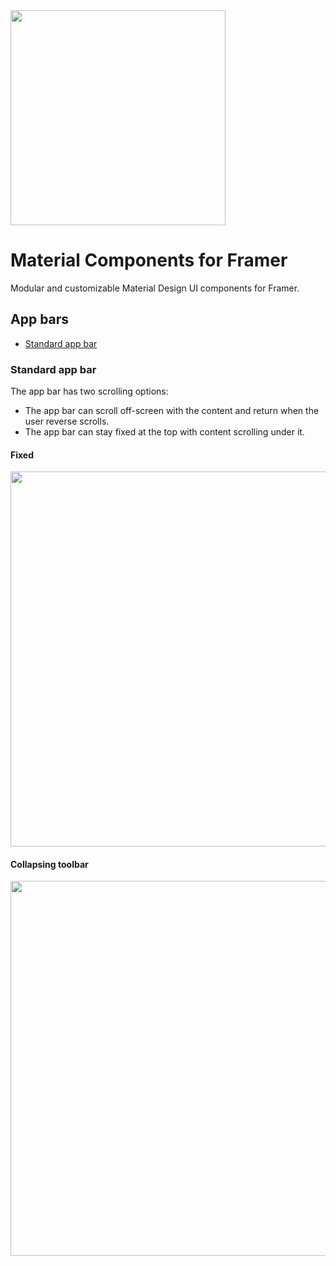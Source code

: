 <a href="https://github.com/arnaudlrx/material-components-framer/releases/download/v0.1.0/Material.UIKit.0.1.0.zip">
<img src="https://user-images.githubusercontent.com/6703130/29192541-14d00f6e-7e22-11e7-9105-8e2627531802.png" width="344">
</a>

# Material Components for Framer
Modular and customizable Material Design UI components for Framer.

## App bars
- [Standard app bar](#standard-app-bar)

### Standard app bar

The app bar has two scrolling options:
- The app bar can scroll off-screen with the content and return when the user reverse scrolls.
- The app bar can stay fixed at the top with content scrolling under it.

#### Fixed
<img src="https://user-images.githubusercontent.com/6703130/29229326-05613924-7ede-11e7-9ff7-275d0d67a369.gif" width="600">

#### Collapsing toolbar
<img src="https://user-images.githubusercontent.com/6703130/29193669-98ee5aae-7e26-11e7-8462-8045ef1d7fc8.gif" width="600">
